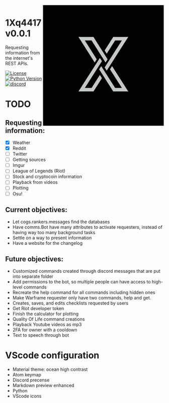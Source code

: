 <img align="right" src="repository/icon.png">


# 1Xq4417 v0.0.1
Requesting information from the internet's REST APIs.


[![License](https://img.shields.io/apm/l/vim-mode.svg)](https://img.shields.io/apm/l/vim-mode.svg) [![Python Version](https://img.shields.io/badge/python-3.7.3-green.svg)](https://www.python.org/downloads/release/python-373/) [![discord](https://img.shields.io/badge/discord-Xithrius%231318-green.svg)](https://img.shields.io/badge/discord-Xithrius%231318-green.svg)


# TODO

## Requesting information:
- [x] Weather
- [x] Reddit
- [ ] Twitter
- [ ] Getting sources
- [ ] Imgur
- [ ] League of Legends (Riot)
- [ ] Stock and cryptocoin information
- [ ] Playback from videos
- [ ] Plotting
- [ ] Osu!

## Current objectives:
* Let cogs.rankers.messages find the databases
* Have comms.Bot have many attributes to activate requesters, instead of having way too many background tasks
* Settle on a way to present information
* Have a website for the changelog

## Future objectives:
* Customized commands created through discord messages that are put into separate folder
* Add permissions to the bot, so multiple people can have access to high-level commands
* Recreate the help command for all commands including hidden ones
* Make Warframe requester only have two commands, help and get.
* Creates, saves, and edits checklists requested by users
* Get Riot developer token
* Finish the calculator for plotting
* Quality Of Life command creations
* Playback Youtube videos as mp3
* 2FA for owner with a cooldown
* Text to speech through bot


# VScode configuration
- Material theme: ocean high contrast
- Atom keymap
- Discord precense
- Markdown preview enhanced
- Python
- VScode icons
